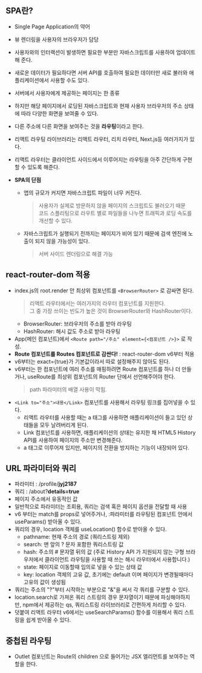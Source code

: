 ## SPA란?

- Single Page Application의 약어
- 뷰 렌더링을 사용자의 브라우저가 담당
- 사용자와의 인터랙션이 발생하면 필요한 부분만 자바스크립트를 사용하여 업데이트해 준다.
- 새로운 데이터가 필요하다면 서버 API를 호출하여 필요한 데이터만 새로 불러와 애플리케이션에서 사용할 수도 있다.
- 서버에서 사용자에게 제공하는 페이지는 한 종류
- 하지만 해당 페이지에서 로딩된 자바스크립트와 현재 사용자 브라우저의 주소 상태에 따라 다양한 화면을 보여줄 수 있다.
- 다른 주소에 다른 화면을 보여주는 것을 **라우팅**이라고 한다.
- 리액트 라우팅 라이브러리는 리액트 라우터, 리치 라우터, Next.js등 여러가지가 있다.
- 리액트 라우터는 클라이언트 사이드에서 이루어지는 라우팅을 아주 간단하게 구현할 수 있도록 해준다.

- **SPA의 단점**
  - 앱의 규모가 커지면 자바스크립트 파일이 너무 커진다.
    > 사용자가 실제로 방문하지 않을 페이지의 스크립트도 불러오기 때문  
    > 코드 스플리팅으로 라우트 별로 파일들을 나누면 트래픽과 로딩 속도를 개선할 수 있다.
  - 자바스크립트가 실행되기 전까지는 페이지가 비어 있기 때문에 검색 엔진에 노출이 되지 않을 가능성이 있다.
    > 서버 사이드 렌더링으로 해결 가능

## react-router-dom 적용

- index.js의 root.render 안 최상위 컴포넌트를 `<BrowserRouter>` 로 감싸면 된다.
  > 리액트 라우터에서는 여러가지의 라우터 컴포넌트를 지원한다.  
  > 그 중 가장 쓰이는 빈도가 높은 것이 BrowserRouter와 HashRouter이다.
  - BrowserRouter: 브라우저의 주소를 받아 라우팅
  - HashRouter: 해시 값도 주소로 받아 라우팅
- App(메인 컴포넌트)에서 `<Route path="/주소" element={<컴포넌트 />}>` 로 작성.
- **Route 컴포넌트를 Routes 컴포넌트로 감싼다!** : react-router-dom v6부터 적용
- v6부터는 exact={true}가 기본값이라서 따로 설정해주지 않아도 된다.
- v6부터는 한 컴포넌트에 여러 주소를 매핑하려면 Route 컴포넌트를 하나 더 만들거나, useRoute를 최상위 컴포넌트의 Router 단에서 선언해주어야 한다.
  > path 파라미터의 배열 사용이 막힘.
- `<Link to="주소">내용</Link>` 컴포넌트를 사용해서 라우팅 링크를 집어넣을 수 있다.
  - 리액트 라우터를 사용할 때는 a 태그를 사용하면 애플리케이션이 들고 있던 상태들을 모두 날려버리게 된다.
  - Link 컴포넌트를 사용하면, 애플리케이션의 상태는 유지한 채 HTML5 History API를 사용하여 페이지의 주소만 변경해준다.
  - a 태그로 이루어져 있지만, 페이지의 전환을 방지하는 기능이 내장되어 있다.

## URL 파라미터와 쿼리

- 파라미터 : /profile/**jyj2187**
- 쿼리 : /about?**details=true**
- 페이지 주소에서 유동적인 값
- 일반적으로 파라미터는 조회용, 쿼리는 검색 혹은 페이지 옵션을 전달할 때 사용
- v6 부터는 match를 props로 넣어주거나, :파라미터를 라우팅된 컴포넌트 안에서 useParams() 받아올 수 있다.
- 쿼리의 경우, location 객체를 useLocation() 함수로 받아올 수 있다.
  - pathname: 현재 주소의 경로 (쿼리스트링 제외)
  - search: 맨 앞의 ? 문자 포함한 쿼리스트링 값
  - hash: 주소의 # 문자열 뒤의 값 (주로 History API 가 지원되지 않는 구형 브라우저에서 클라이언트 라우팅을 사용할 때 쓰는 해시 라우터에서 사용합니다.)
  - state: 페이지로 이동할때 임의로 넣을 수 있는 상태 값
  - key: location 객체의 고유 값, 초기에는 default 이며 페이지가 변경될때마다 고유의 값이 생성됨
- 쿼리는 주소의 "?"부터 시작하는 부분으로 "&"을 써서 각 쿼리를 구분할 수 있다.
- location.search로 가져온 쿼리 스트링의 경우 문자열이기 때문에 파싱해야하지만, npm에서 제공하는 qs, 쿼리스트링 라이브러리로 간편하게 처리할 수 있다.
- 덧붙여 리액트 라우터 v6에서는 useSearchParams() 함수를 이용해서 쿼리 스트링을 쉽게 받아올 수 있다.

## 중첩된 라우팅

- Outlet 컴포넌트는 Route의 children 으로 들어가는 JSX 엘리먼트를 보여주는 역할을 한다.
